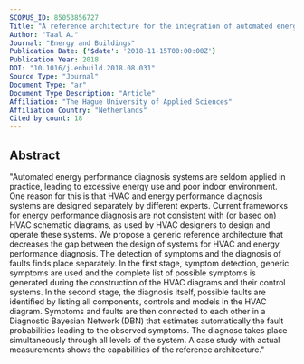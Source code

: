 ```yaml
---
SCOPUS_ID: 85053856727
Title: "A reference architecture for the integration of automated energy performance fault diagnosis into HVAC systems"
Author: "Taal A."
Journal: "Energy and Buildings"
Publication Date: {'$date': '2018-11-15T00:00:00Z'}
Publication Year: 2018
DOI: "10.1016/j.enbuild.2018.08.031"
Source Type: "Journal"
Document Type: "ar"
Document Type Description: "Article"
Affiliation: "The Hague University of Applied Sciences"
Affiliation Country: "Netherlands"
Cited by count: 18
---
```


## Abstract
"Automated energy performance diagnosis systems are seldom applied in practice, leading to excessive energy use and poor indoor environment. One reason for this is that HVAC and energy performance diagnosis systems are designed separately by different experts. Current frameworks for energy performance diagnosis are not consistent with (or based on) HVAC schematic diagrams, as used by HVAC designers to design and operate these systems. We propose a generic reference architecture that decreases the gap between the design of systems for HVAC and energy performance diagnosis. The detection of symptoms and the diagnosis of faults finds place separately. In the first stage, symptom detection, generic symptoms are used and the complete list of possible symptoms is generated during the construction of the HVAC diagrams and their control systems. In the second stage, the diagnosis itself, possible faults are identified by listing all components, controls and models in the HVAC diagram. Symptoms and faults are then connected to each other in a Diagnostic Bayesian Network (DBN) that estimates automatically the fault probabilities leading to the observed symptoms. The diagnose takes place simultaneously through all levels of the system. A case study with actual measurements shows the capabilities of the reference architecture."
